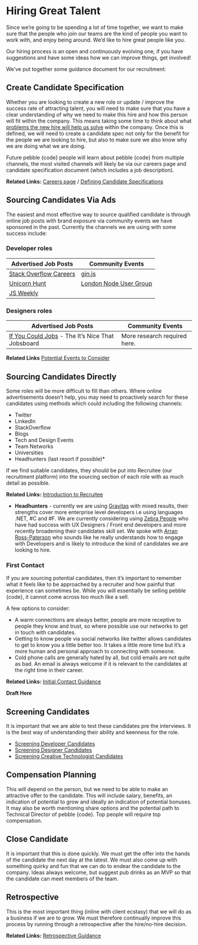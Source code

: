 # Hiring Great Talent
Since we’re going to be spending a lot of time together, we want to make sure that the people who join our teams are the kind of people you want to work with, and enjoy being around. We’d like to hire great people like you. 

Our hiring process is an open and continuously evolving one, if you have suggestions and have some ideas how we can improve things, get involved!

We’ve put together some guidance document for our recruitment:

## Create Candidate Specification

Whether you are looking to create a new role or update / improve the success rate of attracting talent, you will need to make sure that you have a clear understanding of why we need to make this hire and how this person will fit within the company. This means taking some time to think about what [problems the new hire will help us solve](https://medium.com/@pebblecode/cloning-our-founders-bd49b95e74ef) within the company. Once this is defined, we will need to create a candidate spec not only for the benefit for the people we are looking to hire, but also to make sure we also know why we are doing what we are doing.

Future pebble {code} people will learn about pebble {code} from multiple channels, the most visited channels will likely be via our careers page and candidate specification document (which includes a job description). 

**Related Links:**
[Careers page](http://pebblecode.com/careers/) / [Defining Candidate Specifications](https://github.com/pebblecode/pebble-handbook/blob/master/hiring-great-talent/defining-candidate-specification.md)

## Sourcing Candidates Via Ads

The easiest and most effective way to source qualified candidate is through online job posts with brand exposure via community events we have sponsored in the past. Currently the channels we are using with some success include:

### Developer roles

**Advertised Job Posts** | **Community Events**
--- | --- 
[Stack Overflow Careers](https://careers.stackoverflow.com/company/pebble-code) | [gin.js ](http://ginjs.org/)
[Unicorn Hunt](https://unicornhunt.io/) | [London Node User Group](http://lnug.org/)
[JS Weekly](http://javascriptweekly.com/) |


### Designers roles

**Advertised Job Posts** | **Community Events**
--- | --- 
[If You Could Jobs](http://ifyoucouldjobs.com/) - The It’s Nice That Jobsboard | More research required here.

**Related Links**
[Potential Events to Consider](https://trello.com/c/wGeaszIi/4-external-events-sponsorship-attending-speaking)

## Sourcing Candidates Directly

Some roles will be more difficult to fill than others. Where online advertisements doesn’t help, you may need to proactively search for these candidates using methods which could including the following channels:

- Twitter
- LinkedIn
- StackOverflow
- Blogs
- Tech and Design Events
- Team Networks
- Universities 
- Headhunters (last resort if possible)*

If we find suitable candidates, they should be put into Recruitee (our recruitment platform) into the sourcing section of each role with as much detail as possible.

**Related Links:**
[Introduction to Recruitee](https://github.com/pebblecode/pebble-handbook/blob/master/hiring-great-talent/introduction-to-recruitee.md)

 * **Headhunters** - currently we are using [Gravitas](http://www.gravitasrecruitmentgroup.com/) with mixed results, their strengths cover more enterprise level developers i.e using languages .NET, #C and #F. We are currently considering using [Zebra People](http://zebrapeople.com/) who have had success with UX Designers / Front end developers and more recently broadening their candidates skill set. We spoke with [Arran Ross-Paterson](https://twitter.com/arranrp) who sounds like he really understands how to engage with Developers and is likely to introduce the kind of candidates we are looking to hire. 

### First Contact

If you are sourcing potential candidates, then it’s important to remember what it feels like to be approached by a recruiter and how painful that experience can sometimes be. While you will essentially be selling pebble {code}, it cannot come across too much like a sell. 

A few options to consider:

- A warm connections are always better, people are more receptive to people they know and trust, so where possible use our networks to get in touch with candidates.
- Getting to know people via social networks like twitter allows candidates to get to know you a little better too. It takes a little more time but it’s a more human and personal approach to connecting with someone.
- Cold phone calls are generally hated by all, but cold emails are not quite as bad. An email is always welcome if it is relevant to the candidates at the right time in their career. 

**Related Links:**
[Initial Contact Guidance](https://github.com/pebblecode/pebble-handbook/blob/master/hiring-great-talent/initial-contact.md)

**Draft Here**

## Screening Candidates

It is important that we are able to test these candidates pre the interviews. It is the best way of understanding their ability and keenness for the role.

- [Screening Developer Candidates](https://github.com/pebblecode/pebble-handbook/blob/master/hiring-great-talent/developer/screening-candidates.md)
- [Screening Designer Candidates](https://github.com/pebblecode/pebble-handbook/blob/master/hiring-great-talent/designer/screening-candidates.md)
- [Screening Creative Technologist Candidates](https://github.com/pebblecode/pebble-handbook/blob/master/hiring-great-talent/creative-technologist/screening-candidates.md)

## Compensation Planning

This will depend on the person, but we need to be able to make an attractive offer to the candidate. This will include salary, benefits, an indication of potential to grow and ideally an indication of potential bonuses. It may also be worth mentioning share options and the potential path to Technical Director of pebble {code}. Top people will require top compensation. 

## Close Candidate

It is important that this is done quickly. We must get the offer into the hands of the candidate the next day at the latest. We must also come up with something quirky and fun that we can do to endear the candidate to the company. Ideas always welcome, but suggest pub drinks as an MVP so that the candidate can meet members of the team. 

## Retrospective

This is the most important thing (inline with client ecstasy) that we will do as a business if we are to grow. We must therefore continually improve this process by running through a retrospective after the hire/no-hire decision. 

**Related Links:**
[Retrospective Guidance](https://github.com/pebblecode/pebble-handbook/blob/master/hiring-great-talent/retrospective.md)

